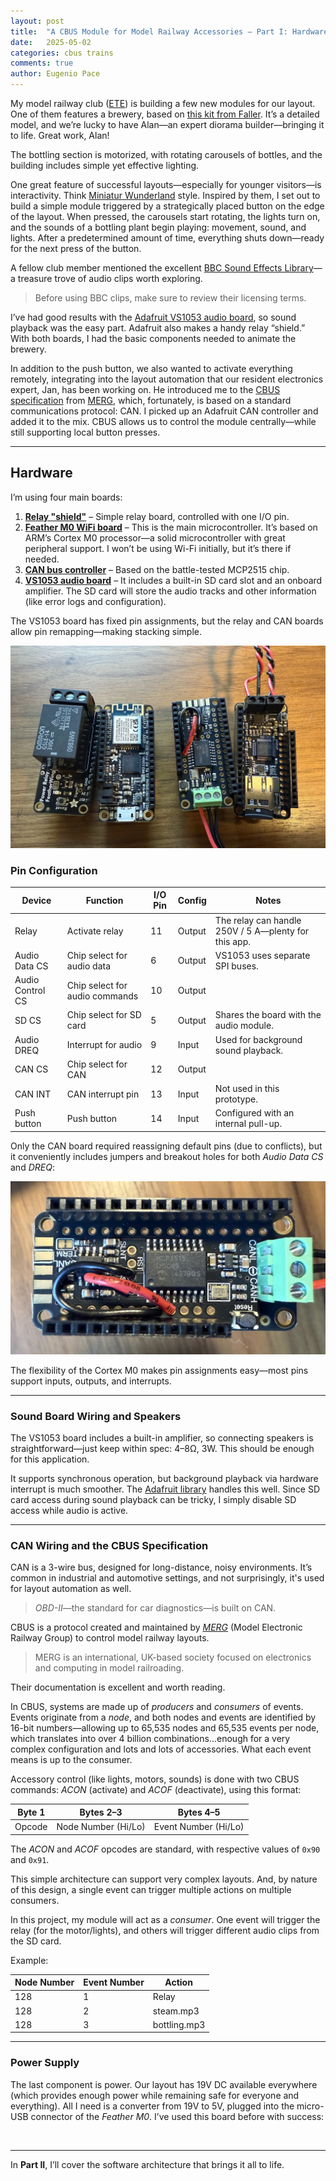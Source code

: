 ```yaml
---
layout: post
title:  "A CBUS Module for Model Railway Accessories – Part I: Hardware"
date:   2025-05-02
categories: cbus trains
comments: true
author: Eugenio Pace
---
```


My model railway club ([ETE](https://ete-pnw.org)) is building a few new modules for our layout. One of them features a brewery, based on [this kit from Faller](https://www.faller.de/en/miniature-worlds/busy-world-of-business/18124/veltins-brewery). It’s a detailed model, and we’re lucky to have Alan—an expert diorama builder—bringing it to life. Great work, Alan!

The bottling section is motorized, with rotating carousels of bottles, and the building includes simple yet effective lighting.

One great feature of successful layouts—especially for younger visitors—is interactivity. Think [Miniatur Wunderland](https://) style. Inspired by them, I set out to build a simple module triggered by a strategically placed button on the edge of the layout. When pressed, the carousels start rotating, the lights turn on, and the sounds of a bottling plant begin playing: movement, sound, and lights. After a predetermined amount of time, everything shuts down—ready for the next press of the button.

A fellow club member mentioned the excellent [BBC Sound Effects Library](https://sound-effects.bbcrewind.co.uk)—a treasure trove of audio clips worth exploring.

> Before using BBC clips, make sure to review their licensing terms.

I’ve had good results with the [Adafruit VS1053 audio board](https://www.adafruit.com/product/1381), so sound playback was the easy part. Adafruit also makes a handy relay “shield.” With both boards, I had the basic components needed to animate the brewery.

In addition to the push button, we also wanted to activate everything remotely, integrating into the layout automation that our resident electronics expert, Jan, has been working on. He introduced me to the [CBUS specification](https://www.merg.org.uk/resources/cbus2) from [MERG](https://www.merg.org.uk), which, fortunately, is based on a standard communications protocol: CAN. I picked up an Adafruit CAN controller and added it to the mix. CBUS allows us to control the module centrally—while still supporting local button presses.

---

## Hardware

I’m using four main boards:

1. **[Relay "shield"](https://www.adafruit.com/product/3191)** – Simple relay board, controlled with one I/O pin.
2. **[Feather M0 WiFi board](https://www.adafruit.com/product/3010)** – This is the main microcontroller. It’s based on ARM’s Cortex M0 processor—a solid microcontroller with great peripheral support. I won’t be using Wi-Fi initially, but it’s there if needed.
3. **[CAN bus controller](https://www.adafruit.com/product/5709)** – Based on the battle-tested MCP2515 chip.
4. **[VS1053 audio board](https://www.adafruit.com/product/3357)** – It includes a built-in SD card slot and an onboard amplifier. The SD card will store the audio tracks and other information (like error logs and configuration).

The VS1053 board has fixed pin assignments, but the relay and CAN boards allow pin remapping—making stacking simple.

![](/media/CBUS-feathers.jpg)

### Pin Configuration

| Device             | Function                       | I/O Pin | Config | Notes                                               |
|--------------------|--------------------------------|---------|--------|-----------------------------------------------------|
| Relay              | Activate relay                 | 11      | Output | The relay can handle 250V / 5 A—plenty for this app.|
| Audio Data CS      | Chip select for audio data     | 6       | Output | VS1053 uses separate SPI buses.                     |
| Audio Control CS   | Chip select for audio commands | 10      | Output |                                                     |
| SD CS              | Chip select for SD card        | 5       | Output | Shares the board with the audio module.             |
| Audio DREQ         | Interrupt for audio            | 9       | Input  | Used for background sound playback.                 |
| CAN CS             | Chip select for CAN            | 12      | Output |                                                     |
| CAN INT            | CAN interrupt pin              | 13      | Input  | Not used in this prototype.                         |
| Push button        | Push button                    | 14      | Input  | Configured with an internal pull-up.                |

Only the CAN board required reassigning default pins (due to conflicts), but it conveniently includes jumpers and breakout holes for both *Audio Data CS* and *DREQ*:

![](/media/CAN-feather.jpg)

The flexibility of the Cortex M0 makes pin assignments easy—most pins support inputs, outputs, and interrupts.

---

### Sound Board Wiring and Speakers

The VS1053 board includes a built-in amplifier, so connecting speakers is straightforward—just keep within spec: 4–8Ω, 3W. This should be enough for this application.

It supports synchronous operation, but background playback via hardware interrupt is much smoother. The [Adafruit library](https://github.com/adafruit/Adafruit_VS1053_Library) handles this well. Since SD card access during sound playback can be tricky, I simply disable SD access while audio is active.

---

### CAN Wiring and the CBUS Specification

CAN is a 3-wire bus, designed for long-distance, noisy environments. It’s common in industrial and automotive settings, and not surprisingly, it's used for layout automation as well.

> *OBD-II*—the standard for car diagnostics—is built on CAN.

CBUS is a protocol created and maintained by *[MERG](https://www.merg.org.uk)* (Model Electronic Railway Group) to control model railway layouts.

> MERG is an international, UK-based society focused on electronics and computing in model railroading.

Their documentation is excellent and worth reading.

In CBUS, systems are made up of *producers* and *consumers* of events. Events originate from a *node*, and both nodes and events are identified by 16-bit numbers—allowing up to 65,535 nodes and 65,535 events per node, which translates into over 4 billion combinations...enough for a very complex configuration and lots and lots of accessories. What each event means is up to the consumer.

Accessory control (like lights, motors, sounds) is done with two CBUS commands: *ACON* (activate) and *ACOF* (deactivate), using this format:

| Byte 1 | Bytes 2–3            | Bytes 4–5            |
|--------|----------------------|----------------------|
| Opcode | Node Number (Hi/Lo)  | Event Number (Hi/Lo) |

The *ACON* and *ACOF* opcodes are standard, with respective values of `0x90` and `0x91`.

This simple architecture can support very complex layouts. And, by nature of this design, a single event can trigger multiple actions on multiple consumers.

In this project, my module will act as a *consumer*. One event will trigger the relay (for the motor/lights), and others will trigger different audio clips from the SD card.

Example:

| Node Number | Event Number | Action        |
|-------------|--------------|---------------|
| 128         | 1            | Relay         |
| 128         | 2            | steam.mp3     |
| 128         | 3            | bottling.mp3  |

---

### Power Supply

The last component is power. Our layout has 19V DC available everywhere (which provides enough power while remaining safe for everyone and everything). All I need is a converter from 19V to 5V, plugged into the micro-USB connector of the *Feather M0*. I’ve used this board before with success:

![]()

---

In **Part II**, I’ll cover the software architecture that brings it all to life.
